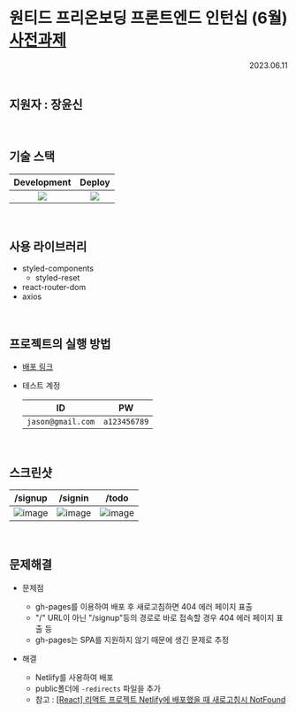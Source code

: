 # 원티드 프리온보딩 프론트엔드 인턴십 (6월) [사전과제](https://github.com/walking-sunset/selection-task)

<div align="right">
  2023.06.11
</div>

<br>

## 지원자 : 장윤신

<br>

## 기술 스택

|Development|Deploy|
|:-:|:-:|
|<img src="https://img.shields.io/badge/react-61DAFB?style=for-the-badge&logo=react&logoColor=black">|<img src="https://img.shields.io/badge/netlify-00C7B7?style=for-the-badge&logo=netlify&logoColor=black">|

<br>

## 사용 라이브러리
 - styled-components
   - styled-reset 
 - react-router-dom
 - axios

<br>

## 프로젝트의 실행 방법 

- [배포 링크](https://sprightly-meerkat-3bb738.netlify.app)
- 테스트 계정

     |ID|PW|
     |:---:|:---:|
     |`jason@gmail.com`|`a123456789`|

<br>

## 스크린샷

|/signup|/signin|/todo|
|:---:|:---:|:---:|
|![image](https://github.com/yun-sin/wanted-pre-onboarding-frontend/assets/99275134/9b480289-3be3-4d23-870f-851c107ab2c3)|![image](https://github.com/yun-sin/wanted-pre-onboarding-frontend/assets/99275134/cf03f87f-7813-4440-8160-f204adc5f632)|![image](https://github.com/yun-sin/wanted-pre-onboarding-frontend/assets/99275134/9208909d-b63b-40d1-9ea0-d4f6b231ae01)|

<br>

## 문제해결

 - 문제점
   - gh-pages를 이용하여 배포 후 새로고침하면 404 에러 페이지 표출
   - "/" URL이 아닌 "/signup"등의 경로로 바로 접속할 경우 404 에러 페이지 표출 등
   - gh-pages는 SPA를 지원하지 않기 때문에 생긴 문제로 추정
 
 - 해결
   - Netlify를 사용하여 배포
   - public폴더에 `-redirects` 파일을 추가 
   - 참고 : [[React] 리액트 프로젝트 Netlify에 배포했을 때 새로고침시 NotFound](https://13akstjq.github.io/react/2019/09/01/React-%ED%94%84%EB%A1%9C%EC%A0%9D%ED%8A%B8-Netlify%EC%97%90-%EB%B0%B0%ED%8F%AC%ED%96%88%EC%9D%84%EB%95%8C-NotFound-%EC%9D%B4%EC%8A%88-%ED%95%B4%EA%B2%B0.html)





